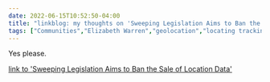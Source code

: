 ---date: 2022-06-15T10:52:50-04:00title: "linkblog: my thoughts on 'Sweeping Legislation Aims to Ban the Sale of Location Data'"tags: ["Communities","Elizabeth Warren","geolocation","locating tracking","surveillance","privacy"]---Yes please. [link to 'Sweeping Legislation Aims to Ban the Sale of Location Data'](https://www.vice.com/en/article/4axydq/legislation-aims-to-ban-health-and-location-data-protection-act)